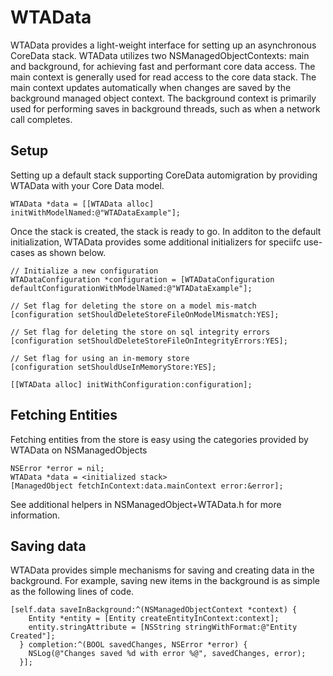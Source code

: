 WTAData
=======

WTAData provides a light-weight interface for setting up an asynchronous CoreData stack. WTAData utilizes two NSManagedObjectContexts: main and background, for achieving fast and performant core data access.  The main context is generally used for read access to the core data stack.  The main context updates automatically when changes are saved by the background managed object context.  The background context is primarily used for performing saves in background threads, such as when a network call completes.

## Setup

Setting up a default stack supporting CoreData automigration by providing WTAData with your Core Data model.

`WTAData *data = [[WTAData alloc] initWithModelNamed:@"WTADataExample"];`

Once the stack is created, the stack is ready to go.  In additon to the default initialization, WTAData provides some additional initializers for speciifc use-cases as shown below.

````
// Initialize a new configuration
WTADataConfiguration *configuration = [WTADataConfiguration defaultConfigurationWithModelNamed:@"WTADataExample"];

// Set flag for deleting the store on a model mis-match
[configuration setShouldDeleteStoreFileOnModelMismatch:YES];

// Set flag for deleting the store on sql integrity errors
[configuration setShouldDeleteStoreFileOnIntegrityErrors:YES];

// Set flag for using an in-memory store
[configuration setShouldUseInMemoryStore:YES];

[[WTAData alloc] initWithConfiguration:configuration];
`````

## Fetching Entities

Fetching entities from the store is easy using the categories provided by WTAData on NSManagedObjects

```
NSError *error = nil;
WTAData *data = <initialized stack>
[ManagedObject fetchInContext:data.mainContext error:&error];
```

See additional helpers in NSManagedObject+WTAData.h for more information.

## Saving data

WTAData provides simple mechanisms for saving and creating data in the background.  For example, saving new items in the background is as simple as the following lines of code.

```
[self.data saveInBackground:^(NSManagedObjectContext *context) {
    Entity *entity = [Entity createEntityInContext:context];
    entity.stringAttribute = [NSString stringWithFormat:@"Entity Created"];
  } completion:^(BOOL savedChanges, NSError *error) {
    NSLog(@"Changes saved %d with error %@", savedChanges, error);
  }];
  
